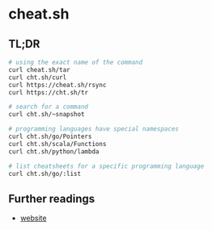 # cheat.sh

## TL;DR

```sh
# using the exact name of the command
curl cheat.sh/tar
curl cht.sh/curl
curl https://cheat.sh/rsync
curl https://cht.sh/tr

# search for a command
curl cht.sh/~snapshot

# programming languages have special namespaces
curl cht.sh/go/Pointers
curl cht.sh/scala/Functions
curl cht.sh/python/lambda

# list cheatsheets for a specific programming language
curl cht.sh/go/:list
```

## Further readings

- [website]

[website]: https://cheat.sh/
